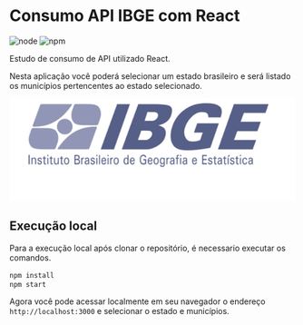 # Consumo API IBGE com React

![node](https://img.shields.io/badge/Node.js-%3E%3D8.10-green) ![npm](https://img.shields.io/badge/npm-%3E%3D5.6-green)

Estudo de consumo de API utilizado React.

Nesta aplicação você poderá selecionar um estado brasileiro e será listado os municípios pertencentes ao estado selecionado.

![Logo IBGE](https://github.com/Vanessa-Ap-Ferreira/react-api-ibge/blob/master/ibge.png)

## Execução local

Para a execução local após clonar o repositório, é necessario executar os comandos.


```
npm install
npm start
```

Agora você pode acessar localmente em seu navegador o endereço ````http://localhost:3000```` e selecionar o estado e municípios.
